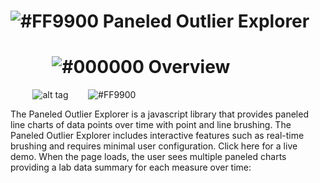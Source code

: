 # ![#FF9900](https://placehold.it/25x50/FF9900/000000?text=+) Paneled Outlier Explorer

#  &nbsp;&nbsp;&nbsp;&nbsp;&nbsp;&nbsp;&nbsp;&nbsp;&nbsp;&nbsp;![#000000](https://placehold.it/15x50/000000/000000?text=+)&nbsp;Overview


&nbsp;&nbsp;&nbsp;&nbsp;&nbsp;&nbsp;&nbsp;&nbsp;&nbsp;![alt tag](https://user-images.githubusercontent.com/31038805/30431689-649b02c6-992d-11e7-8497-b4091829652b.gif)&nbsp;&nbsp;&nbsp;&nbsp;&nbsp;&nbsp;&nbsp;&nbsp;![#FF9900](https://placehold.it/15x300/FF9900/000000?text=+)

The Paneled Outlier Explorer is a javascript library that provides paneled line charts of data points over time with point and line brushing. The Paneled Outlier Explorer includes interactive features such as real-time brushing and requires minimal user configuration. Click here for a live demo. When the page loads, the user sees multiple paneled charts providing a lab data summary for each measure over time:

